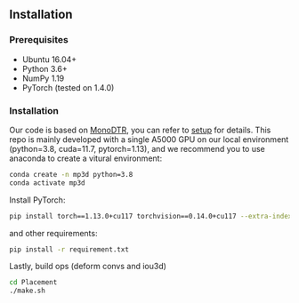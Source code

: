 ## Installation

### Prerequisites

- Ubuntu 16.04+
- Python 3.6+
- NumPy 1.19
- PyTorch (tested on 1.4.0)

### Installation

Our code is based on [MonoDTR](https://github.com/KuanchihHuang/MonoDTR), you can refer to [setup](https://github.com/KuanchihHuang/MonoDTR) for details. This repo is mainly developed with a single A5000 GPU on our local environment (python=3.8, cuda=11.7, pytorch=1.13), and we recommend you to use anaconda to create a vitural environment:

```bash
conda create -n mp3d python=3.8
conda activate mp3d
```

Install PyTorch:

```bash
pip install torch==1.13.0+cu117 torchvision==0.14.0+cu117 --extra-index-url https://download.pytorch.org/whl/cu117
```

and other requirements:
```bash
pip install -r requirement.txt
```

Lastly, build ops (deform convs and iou3d)
```bash
cd Placement
./make.sh
```